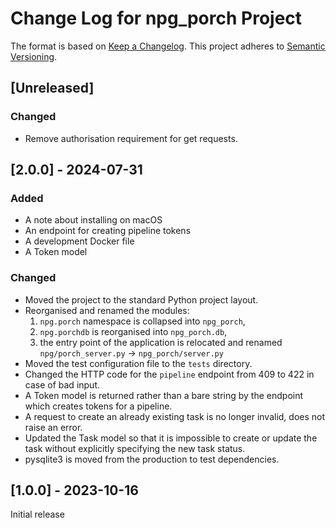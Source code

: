 # Change Log for npg_porch Project

The format is based on [Keep a Changelog](http://keepachangelog.com/).
This project adheres to [Semantic Versioning](http://semver.org/).

## [Unreleased]

### Changed

* Remove authorisation requirement for get requests.

## [2.0.0] - 2024-07-31

### Added

* A note about installing on macOS
* An endpoint for creating pipeline tokens
* A development Docker file
* A Token model

### Changed

* Moved the project to the standard Python project layout.
* Reorganised and renamed the modules:
    1. `npg.porch` namespace is collapsed into `npg_porch`,
    2. `npg.porchdb` is reorganised into `npg_porch.db`,
    3. the entry point of the application is relocated and
    renamed `npg/porch_server.py` -> `npg_porch/server.py`
* Moved the test configuration file to the `tests` directory.
* Changed the HTTP code for the `pipeline` endpoint from 409 to 422 in case of
  bad input.
* A Token model is returned rather than a bare string by the endpoint which
creates tokens for a pipeline.
* A request to create an already existing task is no longer invalid, does not
raise an error.
* Updated the Task model so that it is impossible to create or update the task
  without explicitly specifying the new task status.
* pysqlite3 is moved from the production to test dependencies.

## [1.0.0] - 2023-10-16

Initial release
